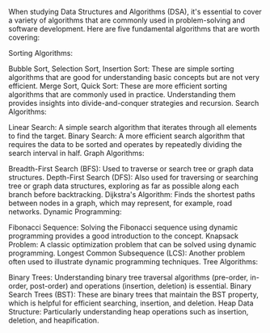 When studying Data Structures and Algorithms (DSA), it's essential to cover a variety of algorithms that are commonly used in problem-solving and software development. Here are five fundamental algorithms that are worth covering:

Sorting Algorithms:

Bubble Sort, Selection Sort, Insertion Sort: These are simple sorting algorithms that are good for understanding basic concepts but are not very efficient.
Merge Sort, Quick Sort: These are more efficient sorting algorithms that are commonly used in practice. Understanding them provides insights into divide-and-conquer strategies and recursion.
Search Algorithms:

Linear Search: A simple search algorithm that iterates through all elements to find the target.
Binary Search: A more efficient search algorithm that requires the data to be sorted and operates by repeatedly dividing the search interval in half.
Graph Algorithms:

Breadth-First Search (BFS): Used to traverse or search tree or graph data structures.
Depth-First Search (DFS): Also used for traversing or searching tree or graph data structures, exploring as far as possible along each branch before backtracking.
Dijkstra's Algorithm: Finds the shortest paths between nodes in a graph, which may represent, for example, road networks.
Dynamic Programming:

Fibonacci Sequence: Solving the Fibonacci sequence using dynamic programming provides a good introduction to the concept.
Knapsack Problem: A classic optimization problem that can be solved using dynamic programming.
Longest Common Subsequence (LCS): Another problem often used to illustrate dynamic programming techniques.
Tree Algorithms:

Binary Trees: Understanding binary tree traversal algorithms (pre-order, in-order, post-order) and operations (insertion, deletion) is essential.
Binary Search Trees (BST): These are binary trees that maintain the BST property, which is helpful for efficient searching, insertion, and deletion.
Heap Data Structure: Particularly understanding heap operations such as insertion, deletion, and heapification.